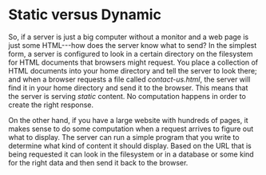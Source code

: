 Static versus Dynamic
=====================

So, if a server is just a big computer without a monitor and a web page is just
some HTML---how does the server know what to send?  In the simplest form, a
server is configured to look in a certain directory on the filesystem for HTML
documents that browsers might request.  You place a collection of HTML
documents into your home directory and tell the server to look there; and when
a browser requests a file called *contact-us.html*, the server will find it in
your home directory and send it to the browser.  This means that the server is
serving *static* content.  No computation happens in order to create the right
response.

On the other hand, if you have a large website with hundreds of pages, it makes
sense to do some computation when a request arrives to figure out what to
display.  The server can run a simple program that you write to determine what
kind of content it should display.  Based on the URL that is being requested it
can look in the filesystem or in a database or some kind for the right data and
then send it back to the browser.
